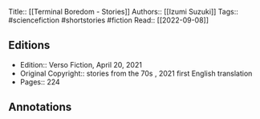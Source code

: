 Title:: [[Terminal Boredom - Stories]]
Authors:: [[Izumi Suzuki]]
Tags:: #sciencefiction #shortstories #fiction 
Read:: [[2022-09-08]]

## Editions
- Edition:: Verso Fiction, April 20, 2021
- Original Copyright:: stories from the 70s , 2021 first English translation
- Pages:: 224

## Annotations
